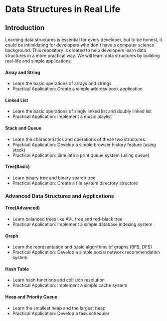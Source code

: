 # Data Structures in Real Life

## Introduction

Learning data structures is essential for every developer, but to be honest, it could be intimidating for developers who don't have a computer science background. This repository is created to help developers learn data structures in a more practical way. We will learn data structures by building real-life and simple applications.

#### Array and String

- Learn the basic operations of arrays and strings
- Practical Application: Create a simple address book application

#### Linked List

- Learn the basic operations of singly linked list and doubly linked list
- Practical Application: Implement a music playlist

#### Stack and Queue

- Learn the characteristics and operations of these two structures.
- Practical Application: Develop a simple browser history feature (using stack)
- Practical Application: Simulate a print queue system (using queue)

#### Tree(Basic)

- Learn binary tree and binary search tree
- Practical Application: Create a file system directory structure

### Advanced Data Structures and Applications

#### Tree(Advanced)

- Learn balanced trees like AVL tree and red-black tree
- Practical Application: Implement a simple database indexing system

#### Graph

- Learn the representation and basic algorithms of graphs (BFS, DFS)
- Practical Application: Develop a simple social network recommendation system

#### Hash Table

- Learn hash functions and collision resolution
- Practical Application: Implement a simple cache system

#### Heap and Priority Queue

- Learn the smallest heap and the largest heap
- Practical Application: Develop a task scheduler
